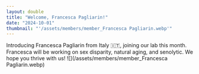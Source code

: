 ```yaml
---
layout: double
title: "Welcome, Francesca Pagliarin!"
date: "2024-10-01"
thumbnail: "'/assets/members/member_Francesca Pagliarin.webp'"
---
```

 Introducing Francesca Pagliarin from Italy 🇮🇹, joining our lab this month. Francesca will be working on sex disparity, natural aging, and senolytic. We hope you thrive with us!
 ![](/assets/members/member_Francesca Pagliarin.webp)

 